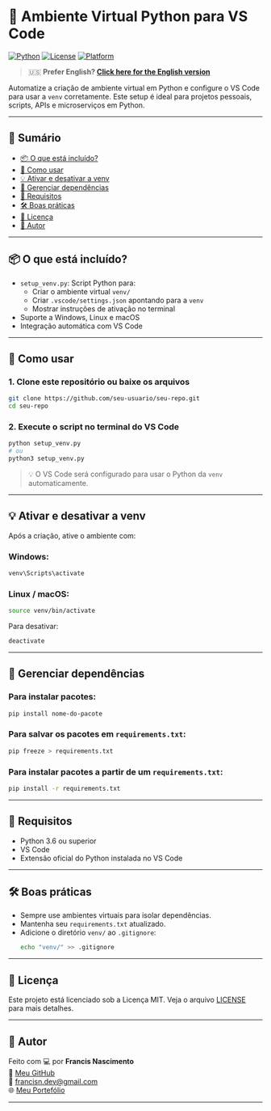 
# 🐍 Ambiente Virtual Python para VS Code

[![Python](https://img.shields.io/badge/Python-3.6+-blue.svg)](https://www.python.org/)
[![License](https://img.shields.io/badge/license-MIT-green.svg)](LICENSE)
[![Platform](https://img.shields.io/badge/platform-Windows%20%7C%20Linux%20%7C%20macOS-lightgrey.svg)]()

> 🇺🇸 **Prefer English? [Click here for the English version](README.en.md)**

Automatize a criação de ambiente virtual em Python e configure o VS Code para usar a `venv` corretamente. Este setup é ideal para projetos pessoais, scripts, APIs e microserviços em Python.

---

## 🧭 Sumário

- [📦 O que está incluído?](#-o-que-está-incluído)
- [🚀 Como usar](#-como-usar)
- [💡 Ativar e desativar a venv](#-ativar-e-desativar-a-venv)
- [📁 Gerenciar dependências](#-gerenciar-dependências)
- [🧰 Requisitos](#-requisitos)
- [🛠️ Boas práticas](#️-boas-práticas)
- [📜 Licença](#-licença)
- [👤 Autor](#-autor)

---

## 📦 O que está incluído?

- `setup_venv.py`: Script Python para:
  - Criar o ambiente virtual `venv/`
  - Criar `.vscode/settings.json` apontando para a `venv`
  - Mostrar instruções de ativação no terminal
- Suporte a Windows, Linux e macOS
- Integração automática com VS Code

---

## 🚀 Como usar

### 1. Clone este repositório ou baixe os arquivos

```bash
git clone https://github.com/seu-usuario/seu-repo.git
cd seu-repo
```

### 2. Execute o script no terminal do VS Code

```bash
python setup_venv.py
# ou
python3 setup_venv.py
```

> 💡 O VS Code será configurado para usar o Python da `venv` automaticamente.

---

## 💡 Ativar e desativar a venv

Após a criação, ative o ambiente com:

### Windows:
```bash
venv\Scripts\activate
```

### Linux / macOS:
```bash
source venv/bin/activate
```

Para desativar:
```bash
deactivate
```

---

## 📁 Gerenciar dependências

### Para instalar pacotes:
```bash
pip install nome-do-pacote
```

### Para salvar os pacotes em `requirements.txt`:
```bash
pip freeze > requirements.txt
```

### Para instalar pacotes a partir de um `requirements.txt`:
```bash
pip install -r requirements.txt
```

---

## 🧰 Requisitos

- Python 3.6 ou superior
- VS Code
- Extensão oficial do Python instalada no VS Code

---

## 🛠️ Boas práticas

- Sempre use ambientes virtuais para isolar dependências.
- Mantenha seu `requirements.txt` atualizado.
- Adicione o diretório `venv/` ao `.gitignore`:
  ```bash
  echo "venv/" >> .gitignore
  ```

---

## 📜 Licença

Este projeto está licenciado sob a Licença MIT. Veja o arquivo [LICENSE](LICENSE) para mais detalhes.

---

## 👤 Autor

Feito com 💻 por **Francis Nascimento**  
🔗 [Meu GitHub](https://github.com/FrancisNascimentoDev)  
📧 francisn.dev@gmail.com  
🌐 [Meu Portefólio](https://francisnascimentodev.github.io/FrancisDev/)

---
